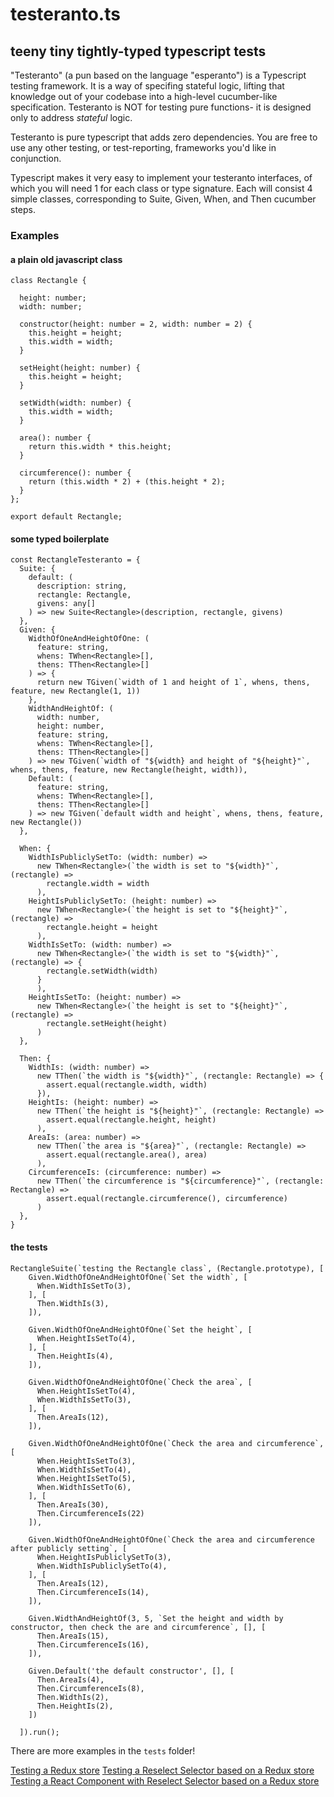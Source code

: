 # testeranto.ts
## teeny tiny tightly-typed typescript tests

"Testeranto" (a pun based on the language "esperanto") is a Typescript testing framework. It is a way of specifing stateful logic, lifting that knowledge out of your codebase into a high-level cucumber-like specification. Testeranto is NOT for testing pure functions- it is designed only to address _stateful_ logic. 

Testeranto is pure typescript that adds zero dependencies. You are free to use any other testing, or test-reporting, frameworks you'd like in conjunction.

Typescript makes it very easy to implement your testeranto interfaces, of which you will need 1 for each class or type signature. Each will consist 4 simple classes, corresponding to Suite, Given, When, and Then cucumber steps. 

### Examples

#### a plain old javascript class

```
class Rectangle {

  height: number;
  width: number;

  constructor(height: number = 2, width: number = 2) {
    this.height = height;
    this.width = width;
  }

  setHeight(height: number) {
    this.height = height;
  }

  setWidth(width: number) {
    this.width = width;
  }

  area(): number {
    return this.width * this.height;
  }

  circumference(): number {
    return (this.width * 2) + (this.height * 2);
  }
};

export default Rectangle;
```

#### some typed boilerplate
```
const RectangleTesteranto = {
  Suite: {
    default: (
      description: string,
      rectangle: Rectangle,
      givens: any[]
    ) => new Suite<Rectangle>(description, rectangle, givens)
  },
  Given: {
    WidthOfOneAndHeightOfOne: (
      feature: string,
      whens: TWhen<Rectangle>[],
      thens: TThen<Rectangle>[]
    ) => {
      return new TGiven(`width of 1 and height of 1`, whens, thens, feature, new Rectangle(1, 1))
    },
    WidthAndHeightOf: (
      width: number,
      height: number,
      feature: string,
      whens: TWhen<Rectangle>[],
      thens: TThen<Rectangle>[]
    ) => new TGiven(`width of "${width} and height of "${height}"`, whens, thens, feature, new Rectangle(height, width)),
    Default: (
      feature: string,
      whens: TWhen<Rectangle>[],
      thens: TThen<Rectangle>[]
    ) => new TGiven(`default width and height`, whens, thens, feature, new Rectangle())
  },

  When: {
    WidthIsPubliclySetTo: (width: number) =>
      new TWhen<Rectangle>(`the width is set to "${width}"`, (rectangle) =>
        rectangle.width = width
      ),
    HeightIsPubliclySetTo: (height: number) =>
      new TWhen<Rectangle>(`the height is set to "${height}"`, (rectangle) =>
        rectangle.height = height
      ),
    WidthIsSetTo: (width: number) =>
      new TWhen<Rectangle>(`the width is set to "${width}"`, (rectangle) => {
        rectangle.setWidth(width)
      }
      ),
    HeightIsSetTo: (height: number) =>
      new TWhen<Rectangle>(`the height is set to "${height}"`, (rectangle) =>
        rectangle.setHeight(height)
      )
  },

  Then: {
    WidthIs: (width: number) =>
      new TThen(`the width is "${width}"`, (rectangle: Rectangle) => {
        assert.equal(rectangle.width, width)
      }),
    HeightIs: (height: number) =>
      new TThen(`the height is "${height}"`, (rectangle: Rectangle) =>
        assert.equal(rectangle.height, height)
      ),
    AreaIs: (area: number) =>
      new TThen(`the area is "${area}"`, (rectangle: Rectangle) =>
        assert.equal(rectangle.area(), area)
      ),
    CircumferenceIs: (circumference: number) =>
      new TThen(`the circumference is "${circumference}"`, (rectangle: Rectangle) =>
        assert.equal(rectangle.circumference(), circumference)
      )
  },
}
```

#### the tests
```
RectangleSuite(`testing the Rectangle class`, (Rectangle.prototype), [
    Given.WidthOfOneAndHeightOfOne(`Set the width`, [
      When.WidthIsSetTo(3),
    ], [
      Then.WidthIs(3),
    ]),

    Given.WidthOfOneAndHeightOfOne(`Set the height`, [
      When.HeightIsSetTo(4),
    ], [
      Then.HeightIs(4),
    ]),

    Given.WidthOfOneAndHeightOfOne(`Check the area`, [
      When.HeightIsSetTo(4),
      When.WidthIsSetTo(3),
    ], [
      Then.AreaIs(12),
    ]),

    Given.WidthOfOneAndHeightOfOne(`Check the area and circumference`, [
      When.HeightIsSetTo(3),
      When.WidthIsSetTo(4),
      When.HeightIsSetTo(5),
      When.WidthIsSetTo(6),
    ], [
      Then.AreaIs(30),
      Then.CircumferenceIs(22)
    ]),

    Given.WidthOfOneAndHeightOfOne(`Check the area and circumference after publicly setting`, [
      When.HeightIsPubliclySetTo(3),
      When.WidthIsPubliclySetTo(4),
    ], [
      Then.AreaIs(12),
      Then.CircumferenceIs(14),
    ]),

    Given.WidthAndHeightOf(3, 5, `Set the height and width by constructor, then check the are and circumference`, [], [
      Then.AreaIs(15),
      Then.CircumferenceIs(16),
    ]),

    Given.Default('the default constructor', [], [
      Then.AreaIs(4),
      Then.CircumferenceIs(8),
      Then.WidthIs(2),
      Then.HeightIs(2),
    ])

  ]).run();
```

There are more examples in the `tests` folder!

[Testing a Redux store](/tests/Redux+Reselect+React/LoginStore.test.ts)
[Testing a Reselect Selector based on a Redux store](/tests/Redux+Reselect+React/LoginSelector.test.ts)
[Testing a React Component with Reselect Selector based on a Redux store](/tests/Redux+Reselect+React/LoginPage.test.ts)